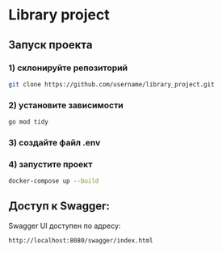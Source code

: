 # Library project

## Запуск проекта
### 1) склонируйте репозиторий
```bash
git clone https://github.com/username/library_project.git
```
### 2) установите зависимости 
```bash
go mod tidy
```

### 3) создайте файл .env

### 4) запустите проект
```bash
docker-compose up --build
```

## Доступ к Swagger:
Swagger UI доступен по адресу:
```
http://localhost:8080/swagger/index.html
```
